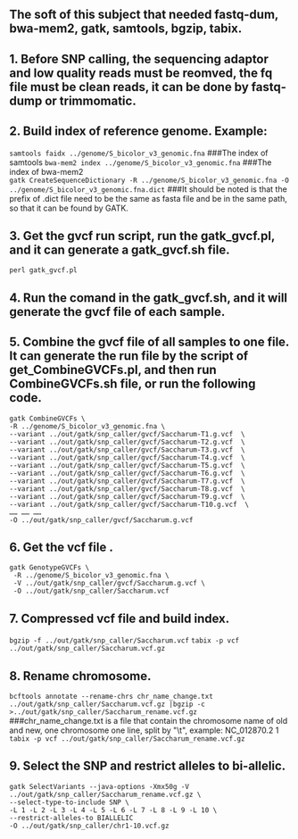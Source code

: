 ## The soft of this subject that needed fastq-dum, bwa-mem2, gatk, samtools, bgzip, tabix.
## 1. Before SNP calling, the sequencing adaptor and low quality reads must be reomved, the fq file must be clean reads, it can be done by fastq-dump or trimmomatic.
## 2. Build index of reference genome. Example:
`samtools faidx ../genome/S_bicolor_v3_genomic.fna`   ###The index of samtools 
`bwa-mem2 index ../genome/S_bicolor_v3_genomic.fna`   ###The index of bwa-mem2  
`gatk CreateSequenceDictionary -R ../genome/S_bicolor_v3_genomic.fna -O ../genome/S_bicolor_v3_genomic.fna.dict` ###It should be noted is that the prefix of .dict file need to be the same as fasta file and be in the same path, so that it can be found by GATK.
## 3. Get the gvcf run script, run the gatk_gvcf.pl, and it can generate a gatk_gvcf.sh file.
`perl gatk_gvcf.pl`
## 4. Run the comand in the gatk_gvcf.sh, and it will generate the gvcf file of each sample.
## 5. Combine the gvcf file of all samples to one file. It can generate the run file by the script of get_CombineGVCFs.pl, and then run CombineGVCFs.sh file, or run the following code.
```
gatk CombineGVCFs \
-R ../genome/S_bicolor_v3_genomic.fna \
--variant ../out/gatk/snp_caller/gvcf/Saccharum-T1.g.vcf  \
--variant ../out/gatk/snp_caller/gvcf/Saccharum-T2.g.vcf  \
--variant ../out/gatk/snp_caller/gvcf/Saccharum-T3.g.vcf  \
--variant ../out/gatk/snp_caller/gvcf/Saccharum-T4.g.vcf  \
--variant ../out/gatk/snp_caller/gvcf/Saccharum-T5.g.vcf  \
--variant ../out/gatk/snp_caller/gvcf/Saccharum-T6.g.vcf  \
--variant ../out/gatk/snp_caller/gvcf/Saccharum-T7.g.vcf  \
--variant ../out/gatk/snp_caller/gvcf/Saccharum-T8.g.vcf  \
--variant ../out/gatk/snp_caller/gvcf/Saccharum-T9.g.vcf  \
--variant ../out/gatk/snp_caller/gvcf/Saccharum-T10.g.vcf  \
…… …… ……
-O ../out/gatk/snp_caller/gvcf/Saccharum.g.vcf
```
## 6. Get the vcf file .
```
gatk GenotypeGVCFs \
 -R ../genome/S_bicolor_v3_genomic.fna \
 -V ../out/gatk/snp_caller/gvcf/Saccharum.g.vcf \
 -O ../out/gatk/snp_caller/Saccharum.vcf
``` 
## 7. Compressed vcf file and build index.
`bgzip -f ../out/gatk/snp_caller/Saccharum.vcf`
`tabix -p vcf ../out/gatk/snp_caller/Saccharum.vcf.gz`
## 8. Rename chromosome.
`bcftools annotate --rename-chrs chr_name_change.txt ../out/gatk/snp_caller/Saccharum.vcf.gz |bgzip -c >../out/gatk/snp_caller/Saccharum_rename.vcf.gz` ###chr_name_change.txt is a file that contain the chromosome name of old and new, one chromosome one line, split by "\t", example: NC_012870.2	1
`tabix -p vcf ../out/gatk/snp_caller/Saccharum_rename.vcf.gz`
## 9. Select the SNP and  restrict alleles to bi-allelic.
```
gatk SelectVariants --java-options -Xmx50g -V ../out/gatk/snp_caller/Saccharum_rename.vcf.gz \ 
--select-type-to-include SNP \
-L 1 -L 2 -L 3 -L 4 -L 5 -L 6 -L 7 -L 8 -L 9 -L 10 \
--restrict-alleles-to BIALLELIC
-O ../out/gatk/snp_caller/chr1-10.vcf.gz 
```
